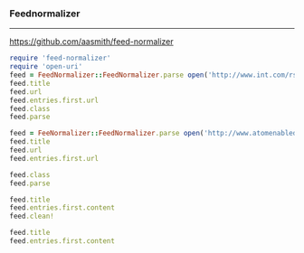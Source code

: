 ### Feednormalizer
---
https://github.com/aasmith/feed-normalizer

```ruby
require 'feed-normalizer'
require 'open-uri'
feed = FeedNormalizer::FeedNormalizer.parse open('http://www.int.com/rss/frontpage.xml')
feed.title
feed.url
feed.entries.first.url
feed.class
feed.parse

feed = FeeNormalizer::FeedNormalizer.parse open('http://www.atomenabled.org/atom.xml')
feed.title
feed.url
feed.entries.first.url

feed.class
feed.parse

feed.title
feed.entries.first.content
feed.clean!

feed.title
feed.entries.first.content

```

```
```

```
```
